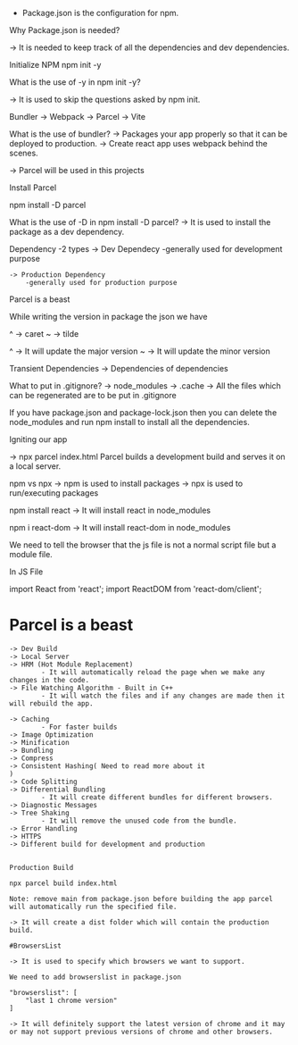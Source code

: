 - Package.json is the configuration for npm.

Why Package.json is needed?

-> It is needed to keep track of all the dependencies and dev dependencies.

Initialize NPM
 npm init -y

What is the use of -y in npm init -y?

-> It is used to skip the questions asked by npm init.

Bundler
-> Webpack
-> Parcel
-> Vite

What is the use of bundler?
-> Packages your app properly so that it can be deployed to production.
-> Create react app uses webpack behind the scenes.

-> Parcel will be used in this projects

Install Parcel

npm install -D parcel

What is the use of -D in npm install -D parcel?
-> It is used to install the package as a dev dependency.

Dependency
-2 types
    -> Dev Dependecy
        -generally used for development purpose

    -> Production Dependency
        -generally used for production purpose

Parcel is a beast

While writing the version in package the json we have 

^ -> caret
~ -> tilde

^ -> It will update the major version
~ -> It will update the minor version

Transient Dependencies
-> Dependencies of dependencies

What to put in .gitignore?
-> node_modules
-> .cache
-> All the files which can be regenerated are to be put in .gitignore

If you have package.json and package-lock.json then you can delete the node_modules and run npm install to install all the dependencies.

Igniting our app

-> npx parcel index.html
Parcel builds a development build and serves it on a local server.

npm vs npx
-> npm is used to install packages
-> npx is used to run/executing packages

npm install react
-> It will install react in node_modules

npm i react-dom
-> It will install react-dom in node_modules


We need to tell the browser that the js file is not a normal script file but a module file.

<script type="module" src="./index.js"></script>

In JS File

import React from 'react';
import ReactDOM from 'react-dom/client';


# Parcel is a beast

    -> Dev Build
    -> Local Server
    -> HRM (Hot Module Replacement)
            - It will automatically reload the page when we make any changes in the code.
    -> File Watching Algorithm - Built in C++
            - It will watch the files and if any changes are made then it will rebuild the app.

    -> Caching 
            - For faster builds
    -> Image Optimization
    -> Minification
    -> Bundling
    -> Compress
    -> Consistent Hashing( Need to read more about it
    )
    -> Code Splitting
    -> Differential Bundling 
            - It will create different bundles for different browsers.
    -> Diagnostic Messages
    -> Tree Shaking
            - It will remove the unused code from the bundle.
    -> Error Handling
    -> HTTPS
    -> Different build for development and production


    Production Build

    npx parcel build index.html

    Note: remove main from package.json before building the app parcel will automatically run the specified file.

    -> It will create a dist folder which will contain the production build.

    #BrowsersList

    -> It is used to specify which browsers we want to support.

    We need to add browserslist in package.json

    "browserslist": [
        "last 1 chrome version"
    ]

    -> It will definitely support the latest version of chrome and it may or may not support previous versions of chrome and other browsers.

